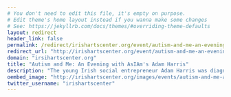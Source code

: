 ```yaml
---
# You don't need to edit this file, it's empty on purpose.
# Edit theme's home layout instead if you wanna make some changes
# See: https://jekyllrb.com/docs/themes/#overriding-theme-defaults
layout: redirect
header_link: false
permalink: /redirect/irishartscenter.org/event/autism-and-me-an-evening-with-asiams-adam-harris
redirect_url: "http://irishartscenter.org/event/autism-and-me-an-evening-with-asiams-adam-harris"
domain: "irsihartscenter.org"
title: "Autism and Me: An Evening with AsIAm's Adam Harris"
description: "The young Irish social entrepreneur Adam Harris was diagnosed with Asperger’s Syndrome at five years old. Drawing on his experiences, he founded AsIAm, an organization that supports people with autism and educates institutions and the general public to become more sensitive about the condition. Through media appearances, awareness-building events, and the recent RTÉ documentary Autism and Me, Adam has launched a national conversation in Ireland. "
oembed_image: "http://irishartscenter.org/images/events/autism-and-me-an-evening-with-asiams-adam-harris/As-I-Am_event-thumbnail.jpg"
twitter_username: "irishartscenter"
---
```


